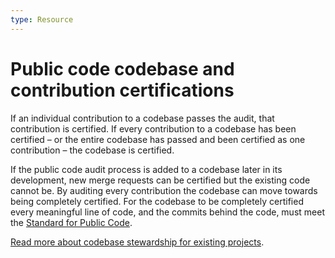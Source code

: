 ```yaml
---
type: Resource
---
```


# Public code codebase and contribution certifications

If an individual contribution to a codebase passes the audit, that contribution is certified. If every contribution to a codebase has been certified – or the entire codebase has passed and been certified as one contribution – the codebase is certified.

If the public code audit process is added to a codebase later in its development, new merge requests can be certified but the existing code cannot be. By auditing every contribution the codebase can move towards being completely certified. For the codebase to be completely certified every meaningful line of code, and the commits behind the code, must meet the [Standard for Public Code](https://standard.publiccode.net/).

[Read more about codebase stewardship for existing projects](../codebase-stewardship/for-existing-projects.md).
